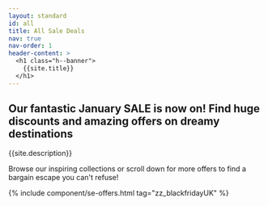 ```yaml
---
layout: standard
id: all
title: All Sale Deals
nav: true
nav-order: 1
header-content: >
  <h1 class="h--banner">
    {{site.title}}
  </h1>
---
```


<div class="page-padding text-textBlack content-spacing bg-white">
  <div class="mx-auto max-w-screen-lg py-20 text-center">
    <h2 class="h5">Our fantastic January SALE is now on! Find huge discounts and amazing offers on dreamy destinations</h2>
    <p class="text-lg">{{site.description}}</p>
    <p class="text-lg font-bold">Browse our inspiring collections or scroll down for more offers to find a bargain escape you can't refuse!</p>
    <!-- {% include countdown.html message="Sale ends in:" class="text-lg" %} -->
  </div>
</div>

<div class="page-padding content-spacing">
  <div class="mx-auto max-w-screen-3xl pb-24">
    {% include component/se-offers.html tag="zz_blackfridayUK" %}
  </div>
</div>
